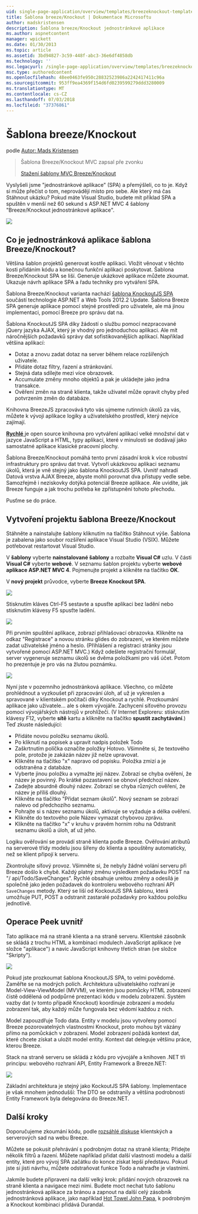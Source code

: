 ```yaml
---
uid: single-page-application/overview/templates/breezeknockout-template
title: Šablona breeze/Knockout | Dokumentace Microsoftu
author: madskristensen
description: Šablona breeze/Knockout jednostránkové aplikace
ms.author: aspnetcontent
manager: wpickett
ms.date: 01/30/2013
ms.topic: article
ms.assetid: 3bd94827-3c59-448f-abc3-36e6df4858db
ms.technology: ''
msc.legacyurl: /single-page-application/overview/templates/breezeknockout-template
msc.type: authoredcontent
ms.openlocfilehash: 48ee0463fe950c28832523986a2242417411c96a
ms.sourcegitcommit: 953ff9ea4369f154d6fd0239599279ddd3280009
ms.translationtype: MT
ms.contentlocale: cs-CZ
ms.lasthandoff: 07/03/2018
ms.locfileid: "37376861"
---
```

<a name="breezeknockout-template"></a>Šablona breeze/Knockout
====================
podle [Autor: Mads Kristensen](https://github.com/madskristensen)

> Šablona Breeze/Knockout MVC zapsal pře zvonku
> 
> [Stažení šablony MVC Breeze/Knockout](https://go.microsoft.com/fwlink/?LinkId=282649)


Vyslyšeli jsme "jednostránkové aplikace" (SPA) a přemýšleli, co to je. Když si může přečíst o tom, neprovádějí místo pro sebe. Ale který má čas Stáhnout ukázku? Pokud máte Visual Studio, budete mít příklad SPA a spuštěn v menší než 60 sekund s ASP.NET MVC 4 šablony "Breeze/Knockout jednostránkové aplikace".

![](http://www.breezejs.com/sites/all/images/spa-template/ZephyrRunning.png)

## <a name="what-is-the-breezeknockout-spa-template"></a>Co je jednostránková aplikace šablona Breeze/Knockout?

Většina šablon projektů generovat kostře aplikaci. Vložit věnovat v těchto kosti přidáním kódu a konečnou funkční aplikaci poskytovat. Šablona Breeze/Knockout SPA se liší. Generuje ukázkové aplikace můžete zkoumat. Ukazuje návrh aplikace SPA a řadu techniky pro vytváření SPA.

Šablona Breeze/Knockout varianta nachází [šablona KnockoutJS SPA](../introduction/knockoutjs-template.md) součástí technologie ASP.NET a Web Tools 2012.2 Update. Šablona Breeze SPA generuje aplikace pomocí stejné prostředí pro uživatele, ale má jinou implementaci, pomocí Breeze pro správu dat na.

Šablona KnockoutJS SPA díky žádostí o službu pomocí nezpracované jQuery jazyka AJAX, který je vhodný pro jednoduchou aplikaci. Ale mít náročnějších požadavků správy dat sofistikovanějších aplikací. Například většina aplikací:

- Dotaz a znovu zadat dotaz na server během relace rozšířených uživatele.
- Přidáte dotaz filtry, řazení a stránkování.
- Stejná data sdílejte mezi více obrazovek.
- Accumulate změny mnoho objektů a pak je ukládejte jako jedna transakce.
- Ověření změn na straně klienta, takže uživatel může opravit chyby před potvrzením změn do databáze.

Knihovna BreezeJS zpracovává tyto vás ujmeme rutinních úkolů za vás, můžete k vývoji aplikace logiky a uživatelského prostředí, který nejvíce zajímají.

[**Rychlé** ](http://www.breezejs.com/?utm_source=ms-spa) je open source knihovna pro vytváření aplikací velké množství dat v jazyce JavaScript a HTML, typy aplikací, které v minulosti se dodávají jako samostatné aplikace klasické pracovní plochy.

Šablona Breeze/Knockout pomáhá tento první zásadní krok k více robustní infrastruktury pro správu dat trvat. Vytvoří ukázkovou aplikaci seznamu úkolů, která je vně stejný jako šablona KnockoutJS SPA. Uvnitř nahradí Datová vrstva AJAX Breeze, abyste mohli porovnat dva přístupy vedle sebe. Samozřejmě i neziskovky dotýká potenciál Breeze aplikace. Ale uvidíte, jak Breeze funguje a jak trochu potřeba ke zpřístupnění tohoto přechodu.

Pusťme se do práce.

## <a name="create-a-breezeknockout-template-project"></a>Vytvoření projektu šablona Breeze/Knockout

Stáhněte a nainstalujte šablony kliknutím na tlačítko Stáhnout výše. Šablona je zabalena jako soubor rozšíření aplikace Visual Studio (VSIX). Můžete potřebovat restartovat Visual Studio.

V **šablony** vyberte **nainstalované šablony** a rozbalte **Visual C#** uzlu. V části **Visual C#** vyberte **webové**. V seznamu šablon projektu vyberte **webové aplikace ASP.NET MVC 4**. Pojmenujte projekt a klikněte na tlačítko **OK**.

V **nový projekt** průvodce, vyberte **Breeze Knockout SPA**.

![](http://www.breezejs.com/sites/all/images/spa-template/SelectBreezeKOSpaTemplate.png)

Stisknutím kláves Ctrl-F5 sestavte a spusťte aplikaci bez ladění nebo stisknutím klávesy F5 spusťte ladění.

![](http://www.breezejs.com/sites/all/images/spa-template/ZephyrRunning.png)

Při prvním spuštění aplikace, zobrazí přihlašovací obrazovka. Klikněte na odkaz "Registrace" a novou stránku glides do zobrazení, ve kterém můžete zadat uživatelské jméno a heslo. (Přihlášení a registraci stránky jsou vytvořené pomocí ASP.NET MVC.) Když odešlete registrační formulář, server vygeneruje seznamu úkolů se dvěma položkami pro váš účet. Potom ho prezentuje je pro vás na žlutou poznámku.

![](http://www.breezejs.com/sites/all/images/spa-template/TodoList.png)

Nyní jste v pozemního jednostránková aplikace. Všechno, co můžete prohlédnout a vyzkoušet při zpracování úloh, ať už je vykreslen a spravované v klientském počítači díky Knockout a rychlé. Prozkoumání aplikace jako uživatele... ale s okem vývojáře. Zachycení síťového provozu pomocí vývojářských nástrojů v prohlížeči. (V Internet Exploreru: stisknutím klávesy F12, vyberte **sítě** kartu a klikněte na tlačítko **spustit zachytávání**.) Teď zkuste následující:

- Přidáte novou položku seznamu úkolů.
- Po kliknutí na popisek a upravit nadpis položek Todo
- Zaškrtnutím políčka označíte položky Hotovo. Všimněte si, že textového pole, protože je zakázán název již nelze upravovat.
- Klikněte na tlačítko "x" napravo od popisku. Položka zmizí a je odstraněna z databáze.
- Vyberte jinou položku a vymažte její název. Zobrazí se chyba ověření, že název je povinný. Po krátké pozastavení se obnoví předchozí název.
- Zadejte absurdně dlouhý název. Zobrazí se chyba různých ověření, že název je příliš dlouhý.
- Klikněte na tlačítko "Přidat seznam úkolů". Nový seznam se zobrazí nalevo od předchozího seznamu.
- Pohrajte si s název seznamu úkolů, aktivuje se vyžaduje a délka ověření.
- Klikněte do textového pole Název vymazat chybovou zprávu.
- Klikněte na tlačítko "x" v kruhu v pravém horním rohu na Odstranit seznamu úkolů a úloh, ať už jeho.

Logiku ověřování se provádí straně klienta podle Breeze. Ověřování atributů na serverové třídy modelu jsou šířeny do klienta a spouštěny automaticky, než se klient připojí k serveru.

Zkontrolujte síťový provoz. Všimněte si, že nebyly žádné volání serveru při Breeze došlo k chybě. Každý platný změnu výsledkem požadavku POST na "/ api/Todo/SaveChanges". Rychlé obsahuje ureitou změny a odesílá je společně jako jeden požadavek do kontroleru webového rozhraní API `SaveChanges` metody. Který se liší od KockoutJS SPA šablonu, která umožňuje PUT, POST a odstranit zastaralé požadavky pro každou položku jednotlivě.

## <a name="peek-inside"></a>Operace Peek uvnitř

Tato aplikace má na straně klienta a na straně serveru. Klientské zásobník se skládá z trochu HTML a kombinaci modulech JavaScript aplikace (ve složce "aplikace") a navíc JavaScript knihovny třetích stran (ve složce "Skripty").

![](http://www.breezejs.com/sites/all/images/spa-template/ClientArchitecture.png)

Pokud jste prozkoumat šablona KnockoutJS SPA, to velmi povědomé. Zaměřte se na modrých polích. Architektura uživatelského rozhraní je Model-View-ViewModel (MVVM), ve kterém jsou pomůcky HTML zobrazení čistě oddělená od podpůrné prezentaci kódu v modelu zobrazení. Systém vazby dat (v tomto případě Knockout) koordinuje zobrazení a modelu zobrazení tak, aby každý může fungovala bez vědomí každou z nich.

Model zapouzdřuje Todo data. Entity v modelu jsou vytvořeny pomocí Breeze pozorovatelných vlastnostmi Knockout, proto mohou být vázány přímo na pomůckách v zobrazení. Model zobrazení požádá kontext dat, které chcete získat a uložit model entity. Kontext dat deleguje většinu práce, kterou Breeze.

Stack na straně serveru se skládá z kódu pro vývojáře a knihoven .NET tři principu: webového rozhraní API, Entity Framework a Breeze.NET:

![](http://www.breezejs.com/sites/all/images/spa-template/ServerArchitecture.png)

Základní architektura je stejný jako KockoutJS SPA šablony. Implementace je však mnohem jednodušší: The DTO se odstranily a většina podrobnosti Entity Framework byla delegována do Breeze.NET.

## <a name="next-steps"></a>Další kroky

Doporučujeme zkoumání kódu, podle [rozsáhlé diskuse](http://www.breezejs.com/spa-template?utm_source=ms-spa) klientských a serverových sad na webu Breeze.

Můžete se pokusit přehrávání s podrobným dotaz na straně klienta; Přidejte několik filtrů a řazení. Můžete například přidat další vlastnosti modelu a další entity, které pro vývoj SPA začátku do konce získat lepší představu. Pokud jste si jisti návrhu, můžete odstraňovat funkce Todo a nahraďte je vlastními.

Jakmile budete připraveni na další velký krok: přidání nových obrazovek na straně klienta a navigace mezi nimi. Budete moct nechat tuto šablonu jednostránková aplikace za bránou a zapnout na další celý zásobník jednostránková aplikace, jako například [Hot Towel John Papa](https://github.com/johnpapa/HotTowel#readme "Hot Towel"), k podrobným a Knockout kombinaci přidává Durandal.
